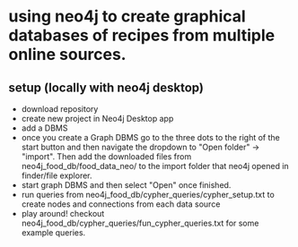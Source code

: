 # using neo4j to create graphical databases of recipes from multiple online sources.
## setup (locally with neo4j desktop)
* download repository
* create new project in Neo4j Desktop app
* add a DBMS
* once you create a Graph DBMS go to the three dots to the right of the start button and then navigate the dropdown to "Open folder" -> "import". Then add the downloaded files from neo4j_food_db/food_data_neo/ to the import folder that neo4j opened in finder/file explorer.
* start graph DBMS and then select "Open" once finished. 
* run queries from neo4j_food_db/cypher_queries/cypher_setup.txt to create nodes and connections from each data source
* play around! checkout neo4j_food_db/cypher_queries/fun_cypher_queries.txt for some example queries. 

